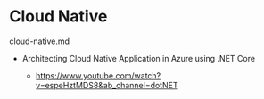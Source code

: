 # Cloud Native

cloud-native.md

*   Architecting Cloud Native Application in Azure using .NET Core

    *   https://www.youtube.com/watch?v=espeHztMDS8&ab_channel=dotNET